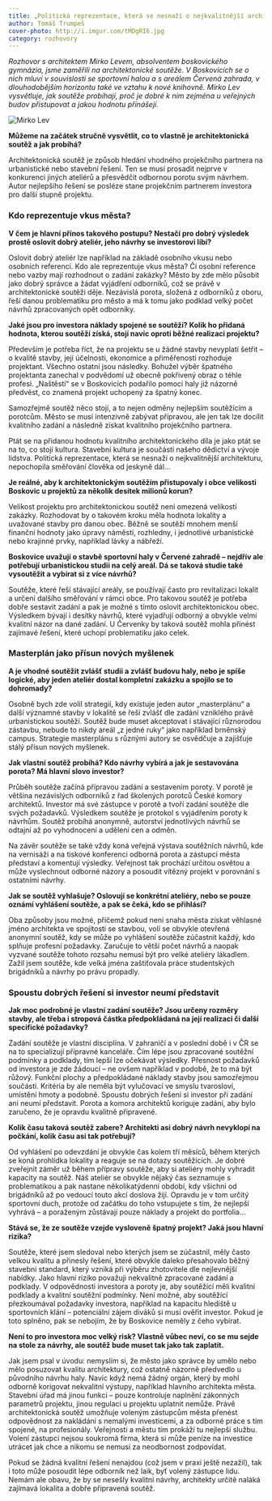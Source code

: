 ```yaml
---
title: „Politická reprezentace, která se nesnaží o nejkvalitnější architekturu, nepochopila směřování člověka od jeskyně dál.“
author: Tomáš Trumpeš
cover-photo: http://i.imgur.com/tMDgRI6.jpg
category: rozhovory
---
```


*Rozhovor s architektem Mirko Levem, absolventem boskovického gymnázia, jsme zaměřili na architektonické soutěže. V Boskovicích se o nich mluví v souvislosti se sportovní halou a s areálem Červená zahrada, v dlouhodobějším horizontu také ve vztahu k nové knihovně. Mirko Lev vysvětluje, jak soutěže probíhají, proč je dobré k nim zejména u veřejných budov přistupovat a jakou hodnotu přinášejí.*

<img src="http://i.imgur.com/uhDBvfM.jpg" alt="Mirko Lev" class="img-responsive" data-author="Tomáš Znamenáček">

**Můžeme na začátek stručně vysvětlit, co to vlastně je architektonická soutěž a jak probíhá?**

Architektonická soutěž je způsob hledání vhodného projekčního partnera na urbanistické nebo stavební řešení. Ten se musí prosadit nejprve v konkurenci jiných ateliérů a přesvědčit odbornou porotu svým návrhem. Autor nejlepšího řešení se posléze stane projekčním partnerem investora pro další stupně projektu.

### Kdo reprezentuje vkus města?

**V čem je hlavní přínos takového postupu? Nestačí pro dobrý výsledek prostě oslovit dobrý ateliér, jeho návrhy se investorovi líbí?**

Oslovit dobrý ateliér lze například na základě osobního vkusu nebo osobních referencí. Kdo ale reprezentuje vkus města? Čí osobní reference nebo vazby mají rozhodnout o zadání zakázky? Město by zde mělo působit jako dobrý správce a žádat vyjádření odborníků, což se právě v architektonické soutěži děje. Nezávislá porota, složená z odborníků z oboru, řeší danou problematiku pro město a má k tomu jako podklad velký počet návrhů zpracovaných opět odborníky.

**Jaké jsou pro investora náklady spojené se soutěží? Kolik ho přidaná hodnota, kterou soutěží získá, stojí navíc oproti běžné realizaci projektu?**

Především je potřeba říct, že na projektu se u žádné stavby nevyplatí šetřit – o kvalitě stavby, její účelnosti, ekonomice a přiměřenosti rozhoduje projektant. Všechno ostatní jsou následky. Bohužel výběr špatného projektanta zanechal v podvědomí už obecně pokřivený obraz o téhle profesi. „Naštěstí“ se v Boskovicích podařilo pomoci haly již názorně předvést, co znamená projekt uchopený za špatný konec.

Samozřejmě soutěž něco stojí, a to nejen odměny nejlepším soutěžícím a porotcům. Město se musí intenzivně zabývat přípravou, ale jen tak lze docílit kvalitního zadání a následně získat kvalitního projekčního partnera.

Ptát se na přidanou hodnotu kvalitního architektonického díla je jako ptát se na to, co stojí kultura. Stavební kultura je součásti našeho dědictví a vývoje lidstva. Politická reprezentace, která se nesnaží o nejkvalitnější architekturu, nepochopila směřování člověka od jeskyně dál…

**Je reálné, aby k architektonickým soutěžím přistupovaly i obce velikosti Boskovic u projektů za několik desítek milionů korun?**

Velikost projektu pro architektonickou soutěž není omezená velikostí zakázky. Rozhodovat by o takovém kroku měla hodnota lokality a uvažované stavby pro danou obec. Běžně se soutěží mnohem menší finanční hodnoty jako úpravy náměstí, rozhledny, i jednotlivé urbanistické nebo krajinné prvky, například lávky a nábřeží.

**Boskovice uvažují o stavbě sportovní haly v Červené zahradě – nejdřív ale potřebují urbanistickou studii na celý areál. Dá se taková studie také vysoutěžit a vybírat si z více návrhů?**

Soutěže, které řeší stávající areály, se používají často pro revitalizaci lokalit a určení dalšího směřování v rámci obce. Pro takovou soutěž je potřeba dobře sestavit zadání a pak je možné s tímto oslovit architektonickou obec. Výsledkem bývají i desítky návrhů, které vyjadřují odborný a obvykle velmi kvalitní názor na dané zadání. U Červenky by taková soutěž mohla přinést zajímavé řešení, které uchopí problematiku jako celek.

### Masterplán jako přísun nových myšlenek

**A je vhodné soutěžit zvlášť studii a zvlášť budovu haly, nebo je spíše logické, aby jeden ateliér dostal kompletní zakázku a spojilo se to dohromady?**

Osobně bych zde volil strategií, kdy existuje jeden autor „masterplánu“ a další významné stavby v lokalitě se řeší zvlášť dle zadání vzniklého právě urbanistickou soutěží. Soutěž bude muset akceptovat i stávající různorodou zástavbu, nebude to nikdy areál „z jedné ruky“ jako například brněnský campus. Strategie masterplánu s různými autory se osvědčuje a zajišťuje stálý přísun nových myšlenek.

**Jak vlastní soutěž probíhá? Kdo návrhy vybírá a jak je sestavována porota? Má hlavní slovo investor?**

Průběh soutěže začíná přípravou zadání a sestavením poroty. V porotě je většina nezávislých odborníků z řad školených porotců České komory architektů. Investor má své zástupce v porotě a tvoří zadání soutěže dle svých požadavků. Výsledkem soutěže je protokol s vyjádřením poroty k návrhům. Soutěž probíhá anonymně, autorství jednotlivých návrhů se odtajní až po vyhodnocení a udělení cen a odměn.

Na závěr soutěže se také vždy koná veřejná výstava soutěžních návrhů, kde na vernisáži a na tiskové konferenci odborná porota a zástupci města představí a komentují výsledky. Veřejnost tak prochází určitou osvětou a může vyslechnout odborné názory a posoudit vítězný projekt v porovnání s ostatními návrhy.  

**Jak se soutěž vyhlašuje? Oslovují se konkrétní ateliéry, nebo se pouze oznámí vyhlášení soutěže, a pak se čeká, kdo se přihlásí?**

Oba způsoby jsou možné, přičemž pokud není snaha města získat věhlasné jméno architekta ve spojitosti se stavbou, volí se obvykle otevřená anonymní soutěž, kdy se může po vyhlášení soutěže zúčastnit každý, kdo splňuje profesní požadavky. Zaručuje to větší počet návrhů a naopak vyzvané soutěže tohoto rozsahu nemusí být pro velké ateliéry lákadlem. Zažil jsem soutěže, kde velká jména zaštiťovala práce studentských brigádníků a návrhy po právu propadly.

### Spoustu dobrých řešení si investor neumí představit

**Jak moc podrobné je vlastní zadání soutěže? Jsou určeny rozměry stavby, ale třeba i stropová částka předpokládaná na její realizaci či další specifické požadavky?**

Zadání soutěže je vlastní disciplína. V zahraničí a v poslední době i v ČR se na to specializují přípravné kanceláře. Čím lépe jsou zpracované soutěžní podmínky a podklady, tím lepší lze očekávat výsledky. Přesnost požadavků od investora je zde žádoucí – ne ovšem například v podobě, že to má být růžový. Funkční plochy a předpokládané náklady stavby jsou samozřejmou součástí. Kritéria by ale neměla být vylučovací ve smyslu tvarosloví, umístění hmoty a podobně. Spoustu dobrých řešení si investor při zadání ani neumí představit. Porota a komora architektů koriguje zadání, aby bylo zaručeno, že je opravdu kvalitně připravené. 

**Kolik času taková soutěž zabere? Architekti asi dobrý návrh nevyklopí na počkání, kolik času asi tak potřebují?**

Od vyhlášení po odevzdání je obvykle čas kolem tří měsíců, během kterých se koná prohlídka lokality a reaguje se na dotazy soutěžících. Je dobré zveřejnit záměr už během přípravy soutěže, aby si ateliéry mohly vyhradit kapacity na soutěž. Náš ateliér se obvykle nějaký čas seznamuje s problematikou a pak nastane několikatýdenní období, kdy všichni od brigádníků až po vedoucí touto akcí doslova žijí. Opravdu je v tom určitý sportovní duch, protože od začátku do toho vstupujete s tím, že nejlepší vyhrává – a poraženým zůstávají pouze náklady a projekt do portfolia…

**Stává se, že ze soutěže vzejde vysloveně špatný projekt? Jaká jsou hlavní rizika?**

Soutěže, které jsem sledoval nebo kterých jsem se zúčastnil, měly často velkou kvalitu a přinesly řešení, které obvykle daleko přesahovalo běžný stavební standard, který vzniká při výběru zhotovitele dle nejlevnější nabídky. Jako hlavní riziko považuji nekvalitně zpracované zadání a podklady. V odpovědnosti investora a poroty je, aby soutěžící měli kvalitní podklady a kvalitní soutěžní podmínky. Není možné, aby soutěžící přezkoumával požadavky investora, například na kapacitu hlediště u sportovních klání – potenciální zájem diváků si musí ověřit investor. Pokud je toto splněno, pak se nebojím, že by Boskovice neměly z čeho vybírat. 

**Není to pro investora moc velký risk? Vlastně vůbec neví, co se mu sejde na stole za návrhy, ale soutěž bude muset tak jako tak zaplatit.**

Jak jsem psal v úvodu: nemyslím si, že město jako správce by umělo nebo mělo posuzovat kvalitu architektury, což ostatně názorně předvedlo u původního návrhu haly. Navíc když nemá žádný orgán, který by mohl odborně korigovat nekvalitní výstupy, například hlavního architekta města. Stavební úřad má jinou funkci – pouze kontroluje naplnění zákonných parametrů projektu, jinou regulaci u projektu uplatnit nemůže. Právě architektonická soutěž umožňuje voleným zástupcům města přenést odpovědnost za nakládání s nemalými investicemi, a za odborné práce s tím spojené, na profesionály. Veřejnosti a městu tím prokáží tu nejlepší službu. Volení zástupci nejsou soukromá firma, která si může peníze na investice utrácet jak chce a nikomu se nemusí za neodbornost zodpovídat. 

Pokud se žádná kvalitní řešení nenajdou (což jsem v praxi ještě nezažil), tak i toto může posoudit lépe odborník než laik, byť volený zástupce lidu. Nemám ale obavu, že by se nesešly kvalitní návrhy, architekty určitě naláká zajímavá lokalita a dobře připravená soutěž.